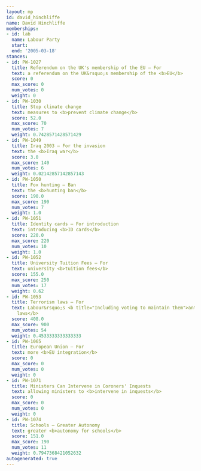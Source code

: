 ```yaml
---
layout: mp
id: david_hinchliffe
name: David Hinchliffe
memberships:
- id: lab
  name: Labour Party
  start: 
  end: '2005-03-18'
stances:
- id: PW-1027
  title: Referendum on the UK's membership of the EU — For
  text: a referendum on the UK&rsquo;s membership of the <b>EU</b>
  score: 0
  max_score: 0
  num_votes: 0
  weight: 0
- id: PW-1030
  title: Stop climate change
  text: measures to <b>prevent climate change</b>
  score: 52.0
  max_score: 70
  num_votes: 7
  weight: 0.7428571428571429
- id: PW-1049
  title: Iraq 2003 — For the invasion
  text: the <b>Iraq war</b>
  score: 3.0
  max_score: 140
  num_votes: 6
  weight: 0.02142857142857143
- id: PW-1050
  title: Fox hunting — Ban
  text: the <b>hunting ban</b>
  score: 190.0
  max_score: 190
  num_votes: 7
  weight: 1.0
- id: PW-1051
  title: Identity cards — For introduction
  text: introducing <b>ID cards</b>
  score: 220.0
  max_score: 220
  num_votes: 10
  weight: 1.0
- id: PW-1052
  title: University Tuition Fees — For
  text: university <b>tuition fees</b>
  score: 155.0
  max_score: 250
  num_votes: 17
  weight: 0.62
- id: PW-1053
  title: Terrorism laws — For
  text: Labour&rsquo;s <b title="Including voting to maintain them">anti-terrorism
    laws</b>
  score: 408.0
  max_score: 900
  num_votes: 54
  weight: 0.4533333333333333
- id: PW-1065
  title: European Union — For
  text: more <b>EU integration</b>
  score: 0
  max_score: 0
  num_votes: 0
  weight: 0
- id: PW-1071
  title: Ministers Can Intervene in Coroners' Inquests
  text: allowing ministers to <b>intervene in inquests</b>
  score: 0
  max_score: 0
  num_votes: 0
  weight: 0
- id: PW-1074
  title: Schools — Greater Autonomy
  text: greater <b>autonomy for schools</b>
  score: 151.0
  max_score: 190
  num_votes: 11
  weight: 0.7947368421052632
autogenerated: true
---
```

